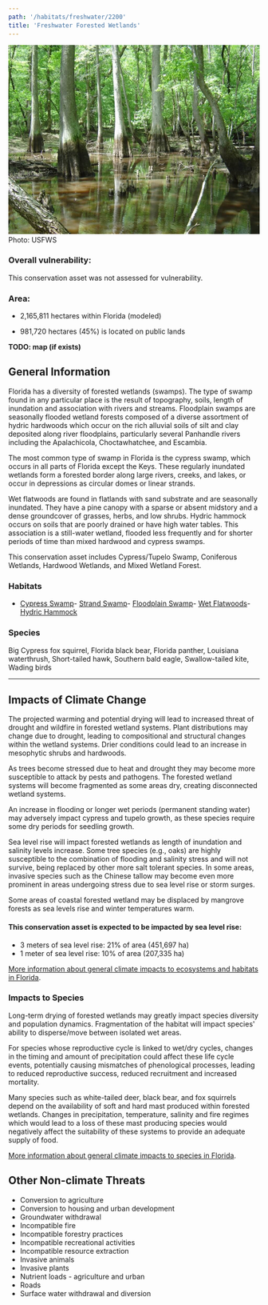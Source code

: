 ```yaml
---
path: '/habitats/freshwater/2200'
title: 'Freshwater Forested Wetlands'
---
```


<content-header icon="freshwater_forested_wetlands" title="Freshwater Forested Wetlands"></content-header>

<div id="TopSection">

<div class="header-photo"><img src="2200.jpg" alt="Photo for Freshwater Forested Wetlands"/>
<figcaption>Photo: USFWS</figcaption></div>

<div>

### Overall vulnerability:

This conservation asset was not assessed for vulnerability.

### Area:

-   2,165,811 hectares within Florida (modeled)

-   981,720 hectares (45%) is located on public lands



</div>
</div>

**TODO: map (if exists)**

## General Information

Florida has a diversity of forested wetlands (swamps).  The type of swamp found in any particular place is the result of topography, soils, length of inundation and association with rivers and streams.  Floodplain swamps are seasonally flooded wetland forests composed of a diverse assortment of hydric hardwoods which occur on the rich alluvial soils of silt and clay deposited along river floodplains, particularly several Panhandle rivers including the Apalachicola, Choctawhatchee, and Escambia. 

The most common type of swamp in Florida is the cypress swamp, which occurs in all parts of Florida except the Keys.  These regularly inundated wetlands form a forested border along large rivers, creeks, and lakes, or occur in depressions as circular domes or linear strands.  

Wet flatwoods are found in flatlands with sand substrate and are seasonally inundated.   They have a pine canopy with a sparse or absent midstory and a dense groundcover of grasses, herbs, and low shrubs. Hydric hammock occurs on soils that are poorly drained or have high water tables. This association is a still-water wetland, flooded less frequently and for shorter periods of time than mixed hardwood and cypress swamps.

This conservation asset includes  Cypress/Tupelo Swamp, Coniferous Wetlands, Hardwood Wetlands, and Mixed Wetland Forest.

### Habitats

- [Cypress Swamp](/habitats/freshwater/2210)- [Strand Swamp](/habitats/freshwater/2214)- [Floodplain Swamp](/habitats/freshwater/2215)- [Wet Flatwoods](/habitats/freshwater/2221)- [Hydric Hammock](/habitats/freshwater/2232)



### Species

Big Cypress fox squirrel, Florida black bear, Florida panther, Louisiana waterthrush, Short-tailed hawk, Southern bald eagle, Swallow-tailed kite, Wading birds

<hr />

## Impacts of Climate Change

The projected warming and potential drying will lead to increased threat of drought and wildfire in forested wetland systems.  Plant distributions may change due to drought, leading to compositional and structural changes within the wetland systems.  Drier conditions could lead to an increase in mesophytic shrubs and hardwoods.  

As trees become stressed due to heat and drought they may become more susceptible to attack by pests and pathogens.  The forested wetland systems will become fragmented as some areas dry, creating disconnected wetland systems.  

An increase in flooding or longer wet periods (permanent standing water) may adversely impact cypress and tupelo growth, as these species require some dry periods for seedling growth.  

Sea level rise will impact forested wetlands as length of inundation and salinity levels increase.  Some tree species (e.g., oaks) are highly susceptible to the combination of flooding and salinity stress and will not survive, being replaced by other more salt tolerant species. In some areas, invasive species such as the Chinese tallow may become even more prominent in areas undergoing stress due to sea level rise or storm surges.  

Some areas of coastal forested wetland may be displaced by mangrove forests as sea levels rise and winter temperatures warm.


#### This conservation asset is expected to be impacted by sea level rise:

- 3 meters of sea level rise: 21% of area (451,697 ha)
- 1 meter of sea level rise: 10% of area (207,335 ha)
    

[More information about general climate impacts to ecosystems and habitats in Florida](/impacts/habitats).

### Impacts to Species

Long-term drying of forested wetlands may greatly impact species diversity and population dynamics.  Fragmentation of the habitat will impact species' ability to disperse/move between isolated wet areas.  

For species whose reproductive cycle is linked to wet/dry cycles, changes in the timing and amount of precipitation could affect these life cycle events, potentially causing mismatches of phenological processes, leading to reduced reproductive success, reduced recruitment and increased mortality.  

Many species such as white-tailed deer, black bear, and fox squirrels depend on the availability of soft and hard mast produced within forested wetlands.  Changes in precipitation, temperature, salinity and fire regimes which would lead to a loss of these mast producing species would negatively affect the suitability of these systems to provide an adequate supply of food.

[More information about general climate impacts to species in Florida](/impacts/species).

## Other Non-climate Threats

-	Conversion to agriculture
-	Conversion to housing and urban development
-	Groundwater withdrawal
-	Incompatible fire
-	Incompatible forestry practices
-	Incompatible recreational activities
-	Incompatible resource extraction
-	Invasive animals
-	Invasive plants
-	Nutrient loads - agriculture and urban
-	Roads
-	Surface water withdrawal and diversion





